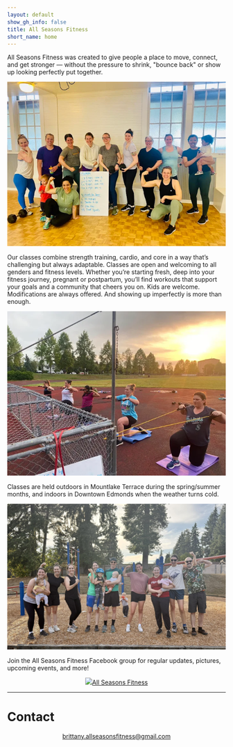 ```yaml
---
layout: default
show_gh_info: false
title: All Seasons Fitness
short_name: home
---
```


All Seasons Fitness was created to give people a place to move, connect, and get stronger — without the pressure to shrink, "bounce back" or show up looking perfectly put together.

<img class="img-responsive asf-img" src="assets/images/group1.png">

Our classes combine strength training, cardio, and core in a way that’s challenging but always adaptable. Classes are open and welcoming to all genders and fitness levels. Whether you’re starting fresh, deep into your fitness journey, pregnant or postpartum, you’ll find workouts that support your goals and a community that cheers you on. Kids are welcome. Modifications are always offered. And showing up imperfectly is more than enough.

<img class="img-responsive asf-img" src="assets/images/latpull.png">

Classes are held outdoors in Mountlake Terrace during the spring/summer months, and indoors in Downtown Edmonds when the weather turns cold.

<img class="img-responsive asf-img" src="assets/images/dads.jpg">

Join the All Seasons Fitness Facebook group for regular updates, pictures, upcoming events, and more!

<div style="text-align: center;"><a href="https://www.facebook.com/groups/721088668952518/?ref=share&mibextid=NSMWBT" class="btn section-btn" target="_blank" rel="noopener noreferrer"><img src="assets/images/facebook_black.png"/>All Seasons Fitness</a></div>

* * *

# Contact

<div style="text-align:center"><a href="mailto:brittany.allseasonsfitness@gmail.com">brittany.allseasonsfitness@gmail.com</a></div>
<br>

<!-- ![Octocat](https://github.githubassets.com/images/icons/emoji/octocat.png) -->

